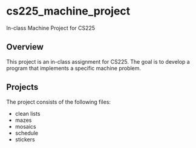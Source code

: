 # cs225_machine_project
In-class Machine Project for CS225

## Overview
This project is an in-class assignment for CS225. The goal is to develop a program that implements a specific machine problem.

## Projects 
The project consists of the following files:
- clean lists
- mazes
- mosaics
- schedule
- stickers
